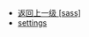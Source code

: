 - [返回上一级 [sass]](web前端/视频相关/plyr/plyr-3.7.8/demo/src/sass/)
- [settings](web前端/视频相关/plyr/plyr-3.7.8/demo/src/sass/settings/)

